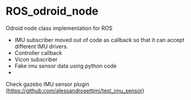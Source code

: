 # ROS_odroid_node
Odroid node class implementation for ROS

- IMU subscriber moved out of code as callback so that it can accept different IMU drivers.
- Controller callback
- Vicon subscriber
- Fake imu sensor data using python code
- 

Check gazebo IMU sensor plugin (https://github.com/alessandrosettimi/test_imu_sensor)
